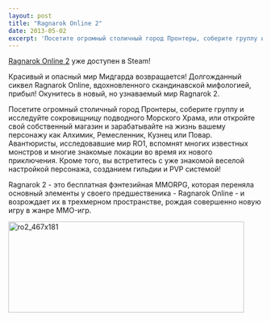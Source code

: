 ```yaml
---
layout: post
title: "Ragnarok Online 2"
date: 2013-05-02
excerpt: 'Посетите огромный столичный город Пронтеры, соберите группу и исследуйте сокровищницу подводного Морского Храма, или откройте свой собственный магазин и зарабатывайте на жизнь вашему персонажу как Алхимик, Ремесленник, Кузнец или Повар. Авантюристы, исследовавшие мир RO1, вспомнят многих известных монстров и многие знакомые локации во время их нового приключения. Кроме того, вы встретитесь с уже знакомой веселой настройкой персонажа, созданием гильдии и PVP системой!'
---
```


<a href="http://store.steampowered.com/app/231060/" target="_blank">Ragnarok Online 2</a> уже доступен в Steam!

Красивый и опасный мир Мидгарда возвращается! Долгожданный сиквел Ragnarok Online, вдохновленного скандинавской мифологией, прибыл! Окунитесь в новый, но узнаваемый мир Ragnarok 2.

Посетите огромный столичный город Пронтеры, соберите группу и исследуйте сокровищницу подводного Морского Храма, или откройте свой собственный магазин и зарабатывайте на жизнь вашему персонажу как Алхимик, Ремесленник, Кузнец или Повар. Авантюристы, исследовавшие мир RO1, вспомнят многих известных монстров и многие знакомые локации во время их нового приключения. Кроме того, вы встретитесь с уже знакомой веселой настройкой персонажа, созданием гильдии и PVP системой!

Ragnarok 2 - это бесплатная фэнтезийная MMORPG, которая переняла основный элементы у своего предшественика - Ragnarok Online - и возрождает их в трехмерном пространстве, рождая совершенно новую игру в жанре MMO-игр.

<a href="http://store.steampowered.com/app/231060/" target="_blank"><img class="aligncenter size-full wp-image-2266" alt="ro2_467x181" src="http://gamersoul.ru/wp-content/uploads/2013/05/ro2_467x181.jpg" width="467" height="181" /></a>
